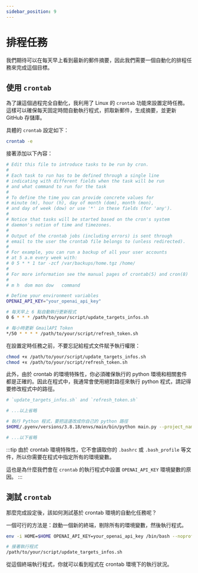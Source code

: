 ```yaml
---
sidebar_position: 9
---
```


# 排程任務

我們期待可以在每天早上看到最新的郵件摘要，因此我們需要一個自動化的排程任務來完成這個目標。

## 使用 `crontab`

為了讓這個過程完全自動化，我利用了 Linux 的 `crontab` 功能來設置定時任務。這樣可以確保每天固定時間自動執行程式，抓取新郵件，生成摘要，並更新 GitHub 存儲庫。

具體的 `crontab` 設定如下：

```bash
crontab -e
```

接著添加以下內容：

```bash
# Edit this file to introduce tasks to be run by cron.
#
# Each task to run has to be defined through a single line
# indicating with different fields when the task will be run
# and what command to run for the task
#
# To define the time you can provide concrete values for
# minute (m), hour (h), day of month (dom), month (mon),
# and day of week (dow) or use '*' in these fields (for 'any').
#
# Notice that tasks will be started based on the cron's system
# daemon's notion of time and timezones.
#
# Output of the crontab jobs (including errors) is sent through
# email to the user the crontab file belongs to (unless redirected).
#
# For example, you can run a backup of all your user accounts
# at 5 a.m every week with:
# 0 5 * * 1 tar -zcf /var/backups/home.tgz /home/
#
# For more information see the manual pages of crontab(5) and cron(8)
#
# m h  dom mon dow   command

# Define your environment variables
OPENAI_API_KEY="your_openai_api_key"

# 每天早上 6 點自動執行更新程式
0 6 * * * /path/to/your/script/update_targets_infos.sh

# 每小時更新 GmailAPI Token
*/50 * * * * /path/to/your/script/refresh_token.sh
```

在設置定時任務之前，不要忘記給程式文件賦予執行權限：

```bash
chmod +x /path/to/your/script/update_targets_infos.sh
chmod +x /path/to/your/script/refresh_token.sh
```

此外，由於 crontab 的環境特殊性，你必須確保執行的 python 環境和相關套件都是正確的。因此在程式中，我通常會使用絕對路徑來執行 python 程式，請記得要修改程式中的路徑。

```bash
# `update_targets_infos.sh` and `refresh_token.sh`

# ...以上省略

# 執行 Python 程式，要把這邊改成你自己的 python 路徑
$HOME/.pyenv/versions/3.8.18/envs/main/bin/python main.py --project_name $project_name --time_length 1 2>&1

# ...以下省略
```

:::tip
由於 crontab 環境特殊性，它不會讀取你的 `.bashrc` 或 `.bash_profile` 等文件，所以你需要在程式中指定所有的環境變數。

這也是為什麼我們會在 `crontab` 的執行程式中設置 `OPENAI_API_KEY` 環境變數的原因。
:::

## 測試 `crontab`

那麼完成設定後，該如何測試基於 crontab 環境的自動化任務呢？

一個可行的方法是：啟動一個新的終端，剔除所有的環境變數，然後執行程式。

```bash
env -i HOME=$HOME OPENAI_API_KEY=your_openai_api_key /bin/bash --noprofile --norc

# 接著執行程式
/path/to/your/script/update_targets_infos.sh
```

從這個終端執行程式，你就可以看到程式在 crontab 環境下的執行狀況。